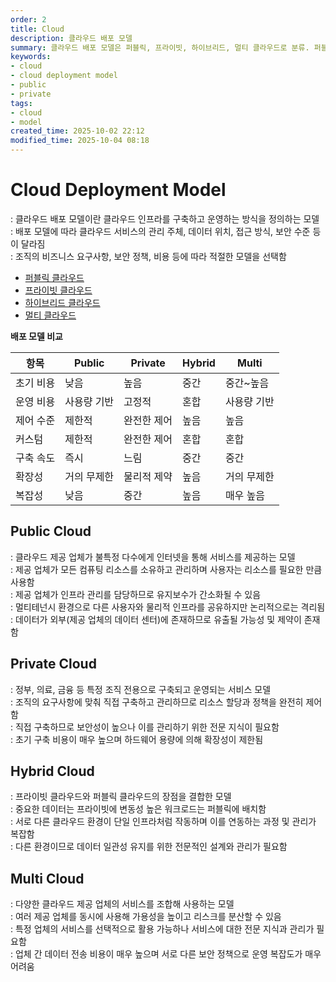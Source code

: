 ```yaml
---
order: 2
title: Cloud
description: 클라우드 배포 모델
summary: 클라우드 배포 모델은 퍼블릭, 프라이빗, 하이브리드, 멀티 클라우드로 분류. 퍼블릭은 저비용 고확장성, 프라이빗은 최고 제어 및 보안을 제공.
keywords:
- cloud
- cloud deployment model
- public
- private
tags:
- cloud
- model
created_time: 2025-10-02 22:12
modified_time: 2025-10-04 08:18
---
```


# Cloud Deployment Model
: 클라우드 배포 모델이란 클라우드 인프라를 구축하고 운영하는 방식을 정의하는 모델  
: 배포 모델에 따라 클라우드 서비스의 관리 주체, 데이터 위치, 접근 방식, 보안 수준 등이 달라짐  
: 조직의 비즈니스 요구사항, 보안 정책, 비용 등에 따라 적절한 모델을 선택함  

- [퍼블릭 클라우드](#public-cloud)
- [프라이빗 클라우드](#private-cloud)
- [하이브리드 클라우드](#hybrid-cloud)
- [멀티 클라우드](#multi-cloud)


**배포 모델 비교**

항목 | Public | Private | Hybrid | Multi
---|---|---|---|---
초기 비용 | 낮음 | 높음 | 중간 | 중간~높음
운영 비용 | 사용량 기반 | 고정적 | 혼합 | 사용량 기반
제어 수준 | 제한적 | 완전한 제어 | 높음 | 높음
커스텀 | 제한적 | 완전한 제어 | 혼합 | 혼합
구축 속도 | 즉시 | 느림 | 중간 | 중간
확장성 | 거의 무제한 | 물리적 제약 | 높음 | 거의 무제한
복잡성 | 낮음 | 중간 | 높음 | 매우 높음



## Public Cloud
: 클라우드 제공 업체가 불특정 다수에게 인터넷을 통해 서비스를 제공하는 모델  
: 제공 업체가 모든 컴퓨팅 리소스를 소유하고 관리하며 사용자는 리소스를 필요한 만큼 사용함  
: 제공 업체가 인프라 관리를 담당하므로 유지보수가 간소화될 수 있음  
: 멀티테넌시 환경으로 다른 사용자와 물리적 인프라를 공유하지만 논리적으로는 격리됨  
: 데이터가 외부(제공 업체의 데이터 센터)에 존재하므로 유출될 가능성 및 제약이 존재함  



## Private Cloud
: 정부, 의료, 금융 등 특정 조직 전용으로 구축되고 운영되는 서비스 모델  
: 조직의 요구사항에 맞춰 직접 구축하고 관리하므로 리소스 할당과 정책을 완전히 제어함  
: 직접 구축하므로 보안성이 높으나 이를 관리하기 위한 전문 지식이 필요함  
: 초기 구축 비용이 매우 높으며 하드웨어 용량에 의해 확장성이 제한됨  



## Hybrid Cloud
: 프라이빗 클라우드와 퍼블릭 클라우드의 장점을 결합한 모델  
: 중요한 데이터는 프라이빗에 변동성 높은 워크로드는 퍼블릭에 배치함  
: 서로 다른 클라우드 환경이 단일 인프라처럼 작동하며 이를 연동하는 과정 및 관리가 복잡함  
: 다른 환경이므로 데이터 일관성 유지를 위한 전문적인 설계와 관리가 필요함  



## Multi Cloud
: 다양한 클라우드 제공 업체의 서비스를 조합해 사용하는 모델  
: 여러 제공 업체를 동시에 사용해 가용성을 높이고 리스크를 분산할 수 있음  
: 특정 업체의 서비스를 선택적으로 활용 가능하나 서비스에 대한 전문 지식과 관리가 필요함  
: 업체 간 데이터 전송 비용이 매우 높으며 서로 다른 보안 정책으로 운영 복잡도가 매우 어려움  